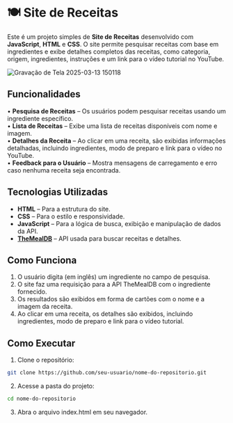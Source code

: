 
# 🍽️ Site de Receitas  

Este é um projeto simples de **Site de Receitas** desenvolvido com **JavaScript**, **HTML** e **CSS**. O site permite pesquisar receitas com base em ingredientes e exibe detalhes completos das receitas, como categoria, origem, ingredientes, instruções e um link para o vídeo tutorial no YouTube.  

![Gravação de Tela 2025-03-13 150118](https://github.com/user-attachments/assets/d27dbcfc-b6e8-49af-a0ff-58a8d3080105)  

## Funcionalidades  

 • **Pesquisa de Receitas** – Os usuários podem pesquisar receitas usando um ingrediente específico.  
 • **Lista de Receitas** – Exibe uma lista de receitas disponíveis com nome e imagem.  
 • **Detalhes da Receita** – Ao clicar em uma receita, são exibidas informações detalhadas, incluindo ingredientes, modo de preparo e link para o vídeo no YouTube.  
 • **Feedback para o Usuário** – Mostra mensagens de carregamento e erro caso nenhuma receita seja encontrada.  

## Tecnologias Utilizadas  

- **HTML** – Para a estrutura do site.  
- **CSS** – Para o estilo e responsividade.  
- **JavaScript** – Para a lógica de busca, exibição e manipulação de dados da API.  
- **[TheMealDB](https://www.themealdb.com/)** – API usada para buscar receitas e detalhes.  

## Como Funciona  

1. O usuário digita (em inglês) um ingrediente no campo de pesquisa.  
2. O site faz uma requisição para a API TheMealDB com o ingrediente fornecido.  
3. Os resultados são exibidos em forma de cartões com o nome e a imagem da receita.  
4. Ao clicar em uma receita, os detalhes são exibidos, incluindo ingredientes, modo de preparo e link para o vídeo tutorial.  


## Como Executar  

1. Clone o repositório:  
```bash
git clone https://github.com/seu-usuario/nome-do-repositorio.git
```
2. Acesse a pasta do projeto:
```bash
cd nome-do-repositorio
```
3. Abra o arquivo index.html em seu navegador.

